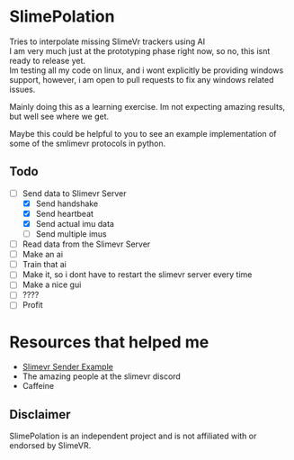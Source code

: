 # SlimePolation
Tries to interpolate missing SlimeVr trackers using AI  
I am very much just at the prototyping phase right now, so no, this isnt ready to release yet.  
Im testing all my code on linux, and i wont explicitly be providing windows support, however, i am open to pull requests to fix any windows related issues.

Mainly doing this as a learning exercise. Im not expecting amazing results, but well see where we get.

Maybe this could be helpful to you to see an example implementation of some of the smlimevr protocols in python.

## Todo  
- [ ] Send data to Slimevr Server
    - [x] Send handshake
    - [x] Send heartbeat
    - [x] Send actual imu data
    - [ ] Send multiple imus
- [ ] Read data from the Slimevr Server
- [ ] Make an ai
- [ ] Train that ai
- [ ] Make it, so i dont have to restart the slimevr server every time
- [ ] Make a nice gui
- [ ] ????
- [ ] Profit

# Resources that helped me
- [Slimevr Sender Example](https://github.com/SlimeVR/SlimeVR-Sender-Example/)
- The amazing people at the slimevr discord
- Caffeine

## Disclaimer
SlimePolation is an independent project and is not affiliated with or endorsed by SlimeVR.
